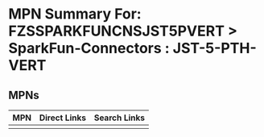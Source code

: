 



# MPN Summary For: FZSSPARKFUNCNSJST5PVERT > SparkFun-Connectors : JST-5-PTH-VERT

## MPNs
  

|MPN|Direct Links|Search Links|
| :--- | :--- | :--- |
||||
